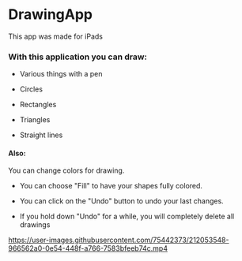# DrawingApp

This app was made for iPads


### With this application you can draw:


- Various things with a pen

- Circles

- Rectangles

- Triangles

- Straight lines

#### Also:
You can change colors for drawing.

- You can choose "Fill" to have your shapes fully colored.

- You can click on the "Undo" button to undo your last changes.

- If you hold down "Undo" for a while, you will completely delete all drawings




https://user-images.githubusercontent.com/75442373/212053548-966562a0-0e54-448f-a766-7583bfeeb74c.mp4

